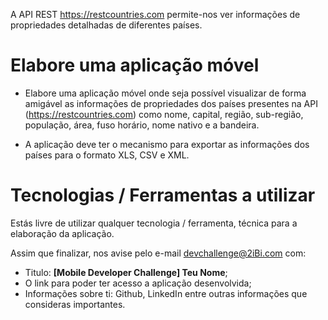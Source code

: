 A API REST https://restcountries.com permite-nos ver informações de propriedades detalhadas de diferentes países.

# Elabore uma aplicação móvel
* Elabore uma aplicação móvel onde seja possível visualizar de forma amigável as informações de propriedades dos países presentes na API (https://restcountries.com) como nome, capital, região, sub-região, população, área, fuso horário, nome nativo e a bandeira. 

* A aplicação deve ter o mecanismo para exportar as informações dos países para o formato XLS, CSV e XML. 

# Tecnologias / Ferramentas a utilizar
Estás livre de utilizar qualquer tecnologia / ferramenta, técnica para a elaboração da aplicação.

Assim que finalizar, nos avise pelo e-mail devchallenge@2iBi.com com:
* Titulo: **[Mobile Developer Challenge] Teu Nome**;
* O link para poder ter acesso a aplicação desenvolvida;
* Informações sobre ti: Github, LinkedIn entre outras informações que consideras importantes.
